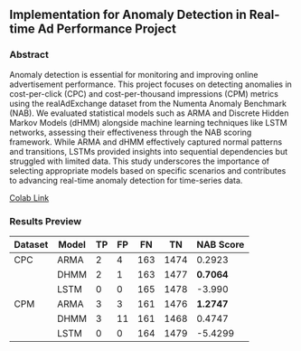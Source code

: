 ## Implementation for Anomaly Detection in Real-time Ad Performance Project

### Abstract
Anomaly detection is essential for monitoring and improving online advertisement performance. This project focuses on detecting anomalies in cost-per-click (CPC) and cost-per-thousand impressions (CPM) metrics using the realAdExchange dataset from the Numenta Anomaly Benchmark (NAB). We evaluated statistical models such as ARMA and Discrete Hidden Markov Models (dHMM) alongside machine learning techniques like LSTM networks, assessing their effectiveness through the NAB scoring framework. While ARMA and dHMM effectively captured normal patterns and transitions, LSTMs provided insights into sequential dependencies but struggled with limited data. This study underscores the importance of selecting appropriate models based on specific scenarios and contributes to advancing real-time anomaly detection for time-series data.

[Colab Link](https://colab.research.google.com/drive/1QQmDLQRASc2AhBTtHUKzMQerl_V987hq?usp=sharing)

### Results Preview

| Dataset | Model | TP  | FP  | FN  | TN   | NAB Score |
|---------|-------|------|------|------|------|-----------|
| CPC     | ARMA  | 2    | 4    | 163  | 1474 | 0.2923    |
|         | DHMM  | 2    | 1    | 163  | 1477 | **0.7064** |
|         | LSTM  | 0    | 0    | 165  | 1478 | -3.990    |
| CPM     | ARMA  | 3    | 3    | 161  | 1476 | **1.2747** |
|         | DHMM  | 3    | 11   | 161  | 1468 | 0.4747    |
|         | LSTM  | 0    | 0    | 164  | 1479 | -5.4299   |

